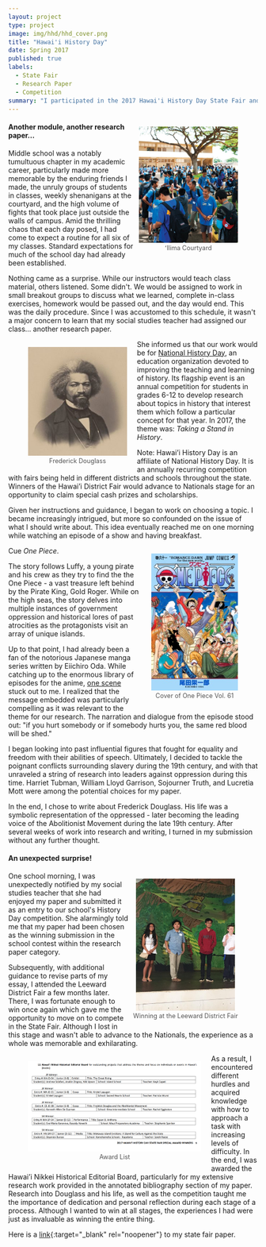 ```yaml
---
layout: project
type: project
image: img/hhd/hhd_cover.png
title: "Hawai'i History Day"
date: Spring 2017
published: true
labels:
  - State Fair
  - Research Paper
  - Competition
summary: "I participated in the 2017 Hawai'i History Day State Fair and was awarded the Hawai'i Nikkei Historical Editorial Board for my research paper. It details the inspiring life of Frederick Douglass, a runaway slave who escaped to freedom and became a pivotal voice of the Abolitionist Movement."
---
```


<figure style="float: right; margin-left: 10px; text-align: center;">
  <img width="200" class="rounded" src="/img/hhd/ilima_courtyard.jpg" alt="ʻIlima Courtyard">
  <figcaption style="font-size: 0.9em; color: #555;">
    ʻIlima Courtyard
  </figcaption>
</figure>

#### Another module, another research paper...

Middle school was a notably tumultuous chapter in my academic career, particularly made more memorable by the enduring friends I made, the unruly groups of students in classes, weekly shenanigans at the courtyard, and the high volume of fights that took place just outside the walls of campus. Amid the thrilling chaos that each day posed, I had come to expect a routine for all six of my classes. Standard expectations for much of the school day had already been established. 

Nothing came as a surprise. While our instructors would teach class material, others listened. Some didn't. We would be assigned to work in small breakout groups to discuss what we learned, complete in-class exercises, homework would be passed out, and the day would end. This was the daily procedure. Since I was accustomed to this schedule, it wasn't a major concern to learn that my social studies teacher had assigned our class... another research paper. 

<figure style="float: left; margin-right: 20px; text-align: center;">
  <img width="200" class="rounded" src="/img/hhd/frederick_douglass.jpg" alt="Frederick Douglass">
  <figcaption style="font-size: 0.9em; color: #555;">
    Frederick Douglass
  </figcaption>
</figure>

She informed us that our work would be for [National History Day](https://nhd.org/en/), an education organization devoted to improving the teaching and learning of history. Its flagship event is an annual competition for students in grades 6-12 to develop research about topics in history that interest them which follow a particular concept for that year. In 2017, the theme was: _Taking a Stand in History_. 

Note: Hawai’i History Day is an affiliate of National History Day. It is an annually recurring competition with fairs being held in different districts and schools throughout the state. Winners of the Hawai’i District Fair would advance to Nationals stage for an opportunity to claim special cash prizes and scholarships.

Given her instructions and guidance, I began to work on choosing a topic. I became increasingly intrigued, but more so confounded on the issue of what I should write about. This idea eventually reached me on one morning while watching an episode of a show and having breakfast. 

<figure style="float: right; margin-left: 25px; text-align: center;">
  <img width="175" class="rounded" src="/img/hhd/one_piece.jpg" alt="ʻIlima Courtyard">
  <figcaption style="font-size: 0.9em; color: #555;">
    Cover of One Piece Vol. 61
  </figcaption>
</figure>

Cue *One Piece*. 

The story follows Luffy, a young pirate and his crew as they try to find the the One Piece - a vast treasure left behind by the Pirate King, Gold Roger. While on the high seas, the story delves into multiple instances of government oppression and historical lores of past atrocities as the protagonists visit an array of unique islands.

Up to that point, I had already been a fan of the notorious Japanese manga series written by Eiichiro Oda. While catching up to the enormous library of episodes for the anime, [one scene](https://www.youtube.com/watch?v=cgDQgFlMxbw) stuck out to me. I realized that the message embedded was particularly compelling as it was relevant to the theme for our research. The narration and dialogue from the episode stood out: "if you hurt somebody or if somebody hurts you, the same red blood will be shed." 

I began looking into past influential figures that fought for equality and freedom with their abilities of speech. Ultimately, I decided to tackle the poignant conflicts surrounding slavery during the 19th century, and with that unraveled a string of research into leaders against oppression during this time. Harriet Tubman, William Lloyd Garrison, Sojourner Truth, and Lucretia Mott were among the potential choices for my paper. 

In the end, I chose to write about Frederick Douglass. His life was a symbolic representation of the oppressed - later becoming the leading voice of the Abolitionist Movement during the late 19th century. After several weeks of work into research and writing, I turned in my submission without any further thought. 

#### An unexpected surprise!

<figure style="float: right; margin-left: 10px; text-align: center;">
  <img width="200" class="rounded" src="/img/hhd/leeward_win.jpg" alt="Leeward District Fair award">
  <figcaption style="font-size: 0.9em; color: #555;">
    Winning at the Leeward District Fair
  </figcaption>
</figure>

One school morning, I was unexpectedly notified by my social studies teacher that she had enjoyed my paper and submitted it as an entry to our school's History Day competition. She alarmingly told me that my paper had been chosen as the winning submission in the school contest within the research paper category. 

Subsequently, with additional guidance to revise parts of my essay, I attended the Leeward District Fair a few months later. There, I was fortunate enough to win once again which gave me the opportunity to move on to compete in the State Fair. Although I lost in this stage and wasn't able to advance to the Nationals, the experience as a whole was memorable and exhilarating. 

<figure style="float: left; margin-right: 20px; text-align: center;">
  <a href="/img/hhd/nikkei_award.PNG" target="_blank" rel="noopener noreferrer">
    <img
      width="350"
      class="rounded"
      src="/img/hhd/nikkei_award.PNG"
      alt="Nikkei Award"
    >
  </a>
  <figcaption style="font-size: 0.9em; color: #555;">
    Award List
  </figcaption>
</figure>


As a result, I encountered different hurdles and acquired knowledge with how to approach a task with increasing levels of difficulty. In the end, I was awarded the Hawai’i Nikkei Historical Editorial Board, particularly for my extensive research work provided in the annotated bibliography section of my paper. Research into Douglass and his life, as well as the competition taught me the importance of dedication and personal reflection during each stage of a process. Although I wanted to win at all stages, the experiences I had were just as invaluable as winning the entire thing.

Here is a [link](/img/hhd/state_fair_paper.pdf){:target="_blank" rel="noopener"} to my state fair paper.
